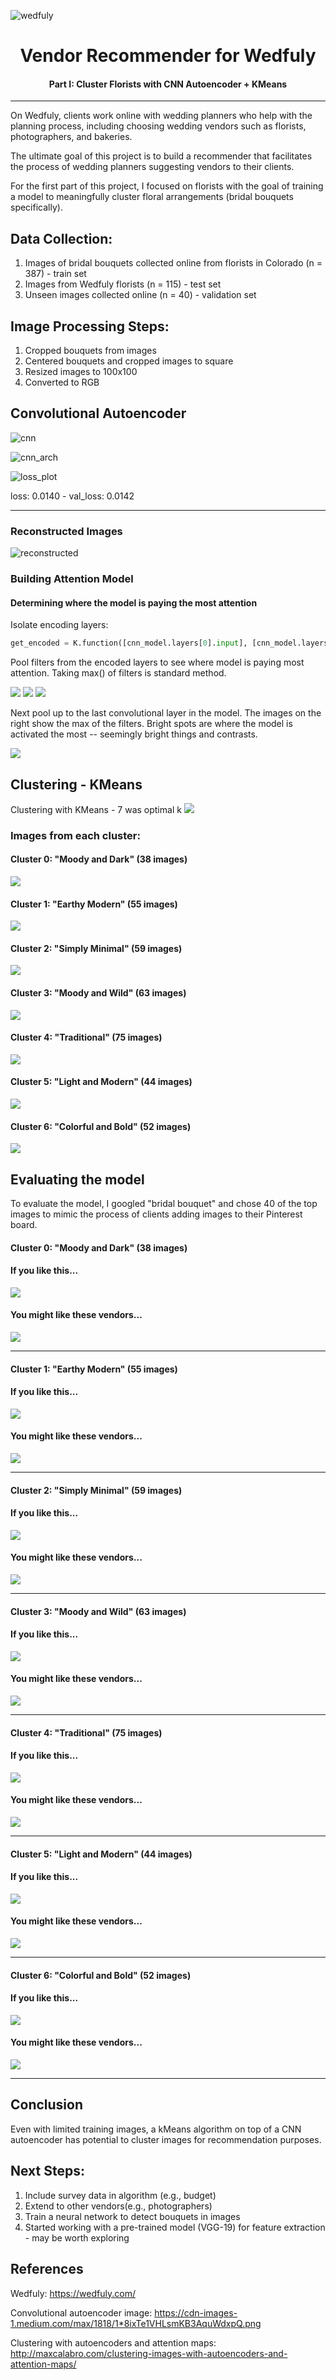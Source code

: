 ![wedfuly](https://wedfuly.com/wp-content/uploads/2018/04/wedfuly.jpeg)

<h1 align="center"> Vendor Recommender for Wedfuly </h1>
<h4 align="center"> Part I: Cluster Florists with CNN Autoencoder + KMeans </h4>

___


On Wedfuly, clients work online with wedding planners who help with the planning process, including choosing wedding vendors such as florists, photographers, and bakeries.

The ultimate goal of this project is to build a recommender that facilitates the process of wedding planners suggesting vendors to their clients.

For the first part of this project, I focused on florists with the goal of training a model to meaningfully cluster floral arrangements (bridal bouquets specifically).

## Data Collection:
1. Images of bridal bouquets collected online from florists in Colorado (n = 387) - train set
2. Images from Wedfuly florists (n = 115) - test set
3. Unseen images collected online (n = 40) - validation set

## Image Processing Steps:
1. Cropped bouquets from images
2. Centered bouquets and cropped images to square
3. Resized images to 100x100
4. Converted to RGB

## Convolutional Autoencoder

![cnn](https://cdn-images-1.medium.com/max/1818/1*8ixTe1VHLsmKB3AquWdxpQ.png)

![cnn_arch](https://github.com/michellesklee/wedfuly_recommender/blob/master/figures/model1.png)

![loss_plot](https://github.com/michellesklee/wedfuly_recommender/blob/master/figures/loss_plot.png)

loss: 0.0140 - val_loss: 0.0142

___

### Reconstructed Images
![reconstructed](https://github.com/michellesklee/wedfuly_recommender/blob/master/figures/cnn_first_pass.png)

### Building Attention Model
#### Determining where the model is paying the most attention

Isolate encoding layers:

```python
get_encoded = K.function([cnn_model.layers[0].input], [cnn_model.layers[5].output])
```

Pool filters from the encoded layers to see where model is paying most attention. Taking max() of filters is standard method.

![](https://github.com/michellesklee/wedfuly_recommender/blob/master/figures/encoded.png)
![](https://github.com/michellesklee/wedfuly_recommender/blob/master/figures/encoded2.png)
![](https://github.com/michellesklee/wedfuly_recommender/blob/master/figures/encoded3.png)

Next pool up to the last convolutional layer in the model. The images on the right show the max of the filters. Bright spots are where the model is activated the most -- seemingly bright things and contrasts.

![](https://github.com/michellesklee/wedfuly_recommender/blob/master/figures/plot_with_attention.png)

## Clustering - KMeans
Clustering with KMeans - 7 was optimal k
![](https://github.com/michellesklee/wedfuly_recommender/blob/master/figures/elbow_plot.png)


### Images from each cluster:


#### Cluster 0: "Moody and Dark" (38 images)

![](https://github.com/michellesklee/wedfuly_recommender/blob/master/figures/cluster1.png)

#### Cluster 1: "Earthy Modern" (55 images)

![](https://github.com/michellesklee/wedfuly_recommender/blob/master/figures/cluster6.png)

#### Cluster 2: "Simply Minimal" (59 images)

![](https://github.com/michellesklee/wedfuly_recommender/blob/master/figures/cluster3.png)

#### Cluster 3: "Moody and Wild" (63 images)

![](https://github.com/michellesklee/wedfuly_recommender/blob/master/figures/cluster5.png)

#### Cluster 4: "Traditional" (75 images)

![](https://github.com/michellesklee/wedfuly_recommender/blob/master/figures/cluster0.png)

#### Cluster 5: "Light and Modern" (44 images)

![](https://github.com/michellesklee/wedfuly_recommender/blob/master/figures/cluster2.png)


#### Cluster 6: "Colorful and Bold" (52 images)

![](https://github.com/michellesklee/wedfuly_recommender/blob/master/figures/cluster4.png)





## Evaluating the model
To evaluate the model, I googled "bridal bouquet" and chose 40 of the top images to mimic the process of clients adding images to their Pinterest board.

#### Cluster 0: "Moody and Dark" (38 images)

#### If you like this...
![](https://github.com/michellesklee/wedfuly_recommender/blob/master/figures/valid_cluster1.png)

#### You might like these vendors...
![](https://github.com/michellesklee/wedfuly_recommender/blob/master/figures/test_cluster1.png)
___

#### Cluster 1: "Earthy Modern" (55 images)

#### If you like this...
![](https://github.com/michellesklee/wedfuly_recommender/blob/master/figures/valid_cluster6.png)

#### You might like these vendors...
![](https://github.com/michellesklee/wedfuly_recommender/blob/master/figures/test_cluster6.png)
___


#### Cluster 2: "Simply Minimal" (59 images)

#### If you like this...
![](https://github.com/michellesklee/wedfuly_recommender/blob/master/figures/valid_cluster3.png)

#### You might like these vendors...
![](https://github.com/michellesklee/wedfuly_recommender/blob/master/figures/test_cluster3.png)

___
#### Cluster 3: "Moody and Wild" (63 images)

#### If you like this...
![](https://github.com/michellesklee/wedfuly_recommender/blob/master/figures/valid_cluster5.png)

#### You might like these vendors...
![](https://github.com/michellesklee/wedfuly_recommender/blob/master/figures/test_cluster5.png)

___

#### Cluster 4: "Traditional" (75 images)

#### If you like this...
![](https://github.com/michellesklee/wedfuly_recommender/blob/master/figures/valid_cluster0.png)

#### You might like these vendors...
![](https://github.com/michellesklee/wedfuly_recommender/blob/master/figures/test_cluster0.png)
___


#### Cluster 5: "Light and Modern" (44 images)

#### If you like this...
![](https://github.com/michellesklee/wedfuly_recommender/blob/master/figures/valid_cluster2.png)

#### You might like these vendors...
![](https://github.com/michellesklee/wedfuly_recommender/blob/master/figures/test_cluster2.png)

___

#### Cluster 6: "Colorful and Bold" (52 images)

#### If you like this...
![](https://github.com/michellesklee/wedfuly_recommender/blob/master/figures/valid_cluster4.png)

#### You might like these vendors...
![](https://github.com/michellesklee/wedfuly_recommender/blob/master/figures/test_cluster4.png)
___



## Conclusion
Even with limited training images, a kMeans algorithm on top of a CNN autoencoder has potential to  cluster images for recommendation purposes.

## Next Steps:
1. Include survey data in algorithm (e.g., budget)
2. Extend to other vendors(e.g., photographers)
3. Train a neural network to detect bouquets in images
4. Started working with a pre-trained model (VGG-19) for feature extraction - may be worth exploring


## References
Wedfuly: https://wedfuly.com/

Convolutional autoencoder image: https://cdn-images-1.medium.com/max/1818/1*8ixTe1VHLsmKB3AquWdxpQ.png

Clustering with autoencoders and attention maps: http://maxcalabro.com/clustering-images-with-autoencoders-and-attention-maps/
